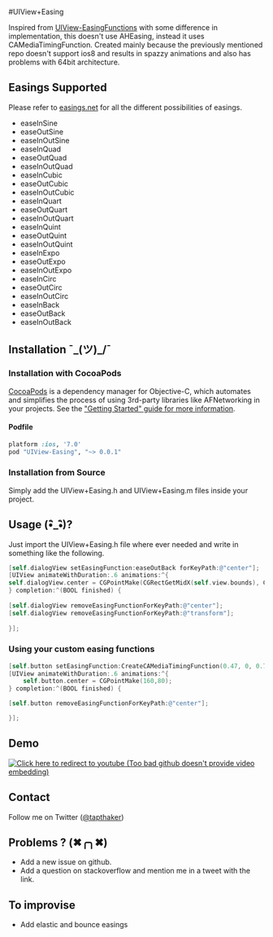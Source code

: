 #UIView+Easing

Inspired from [UIView-EasingFunctions](https://github.com/zrxq/UIView-EasingFunctions)  with some difference in implementation, this doesn't use AHEasing, instead it uses CAMediaTimingFunction. Created mainly because the previously mentioned repo doesn't support ios8 and results in spazzy animations and also has problems with 64bit architecture.

## Easings Supported 

Please refer to [easings.net](http://easings.net) for all the different possibilities of easings.

* easeInSine
* easeOutSine
* easeInOutSine 
* easeInQuad
* easeOutQuad
* easeInOutQuad 
* easeInCubic
* easeOutCubic
* easeInOutCubic
* easeInQuart
* easeOutQuart
* easeInOutQuart
* easeInQuint
* easeOutQuint
* easeInOutQuint
* easeInExpo
* easeOutExpo
* easeInOutExpo 
* easeInCirc
* easeOutCirc
* easeInOutCirc 
* easeInBack
* easeOutBack
* easeInOutBack 

## Installation ¯\_(ツ)_/¯

### Installation with CocoaPods

[CocoaPods](http://cocoapods.org) is a dependency manager for Objective-C, which automates and simplifies the process of using 3rd-party libraries like AFNetworking in your projects. See the ["Getting Started" guide for more information](https://github.com/AFNetworking/AFNetworking/wiki/Getting-Started-with-AFNetworking).

#### Podfile

```ruby
platform :ios, '7.0'
pod "UIView-Easing", "~> 0.0.1"
```

### Installation from Source

Simply add the UIView+Easing.h and UIView+Easing.m files inside your project. 

## Usage (•ิ_•ิ)?

Just import the UIView+Easing.h file where ever needed and write in something like the following.

```objective-c
[self.dialogView setEasingFunction:easeOutBack forKeyPath:@"center"];
[UIView animateWithDuration:.6 animations:^{
self.dialogView.center = CGPointMake(CGRectGetMidX(self.view.bounds), CGRectGetMidY(self.view.bounds));
} completion:^(BOOL finished) {
        
[self.dialogView removeEasingFunctionForKeyPath:@"center"];
[self.dialogView removeEasingFunctionForKeyPath:@"transform"];
        
}];
```
    	
### Using your custom easing functions

```objective-c
[self.button setEasingFunction:CreateCAMediaTimingFunction(0.47, 0, 0.745, 0.715) forKeyPath:@"center"];
[UIView animateWithDuration:.6 animations:^{
	self.button.center = CGPointMake(160,80);
} completion:^(BOOL finished) {

[self.button removeEasingFunctionForKeyPath:@"center"];

}];
```
    	
## Demo


[![Click here to redirect to youtube (Too bad github doesn't provide video embedding)](http://img.youtube.com/vi/VBGnVLRq49s/0.jpg)](http://youtu.be/VBGnVLRq49s)


## Contact


Follow me on Twitter ([@tapthaker](https://twitter.com/tapthaker))


## Problems ? (✖╭╮✖)

* Add a new issue on github.
* Add a question on stackoverflow and mention me in a tweet with the link.

## To improvise

* Add elastic and bounce easings